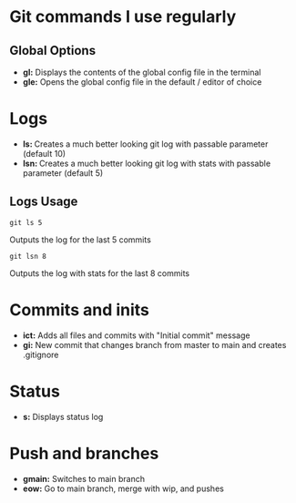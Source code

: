 # Git commands I use regularly

## Global Options

<ul>
<li> <strong>gl:</strong> Displays the contents of the global config file in the terminal
<li> <strong>gle:</strong> Opens the global config file in the default / editor of choice
</ul>

# Logs
<ul>
<li> <strong>ls: </strong> Creates a much better looking git log with passable parameter (default 10)
<li> <strong>lsn: </strong> Creates a much better looking git log with stats with passable parameter (default 5)
</ul>

## Logs Usage

```git
git ls 5
```
Outputs the log for the last 5 commits

```git
git lsn 8
```
Outputs the log with stats for the last 8 commits

# Commits and inits
<ul>
<li> <strong>ict:</strong> Adds all files and commits with "Initial commit" message
<li> <strong>gi:</strong> New commit that changes branch from master to main and creates .gitignore
</ul>

# Status
<ul>
<li> <strong>s:</strong> Displays status log
</ul>

# Push and branches
<ul>
<li> <strong>gmain:</strong> Switches to main branch
<li> <strong>eow:</strong> Go to main branch, merge with wip, and pushes
</ul>